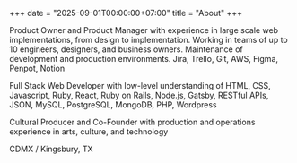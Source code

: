 +++
date = "2025-09-01T00:00:00+07:00"
title = "About"
+++

Product Owner and Product Manager with experience in large scale web implementations, from design to implementation. Working in teams of up to 10 engineers, designers, and business owners. Maintenance of development and production environments. Jira, Trello, Git, AWS, Figma, Penpot, Notion

Full Stack Web Developer with low-level understanding of HTML, CSS, Javascript, Ruby, React, Ruby on Rails, Node.js, Gatsby, RESTful APIs, JSON, MySQL, PostgreSQL, MongoDB, PHP, Wordpress

Cultural Producer and Co-Founder with production and operations experience in arts, culture, and technology

CDMX / Kingsbury, TX
